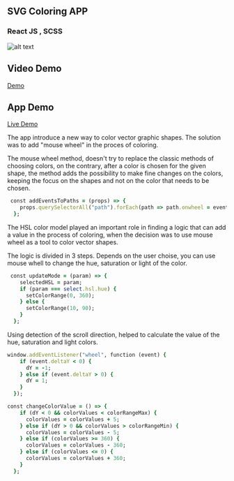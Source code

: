 ## SVG Coloring APP

### React JS , SCSS

![alt text](https://media-exp1.licdn.com/dms/image/C4E2DAQE130H9K-w8kA/profile-treasury-image-shrink_480_480/0/1633779347332?e=1634904000&v=beta&t=NPyfOIV0ouOI5-LV4dd-caRW21m47REYr-kaKLwIXmY)

## Video Demo

[Demo](https://youtu.be/VzO2J6Fo5ZQ "Demo")

## App Demo

[Live Demo](https://inkmandala.com "Live Demo")

The app introduce a new way to color vector graphic shapes.
The solution was to add "mouse wheel" in the proces of coloring.

The mouse wheel method, doesn't try to replace the classic methods of choosing colors, on the contrary, after a color is chosen for the given shape, the method adds the possibility to make fine changes on the colors, keeping the focus on the shapes and not on the color that needs to be chosen.

```ruby
 const addEventsToPaths = (props) => {
    props.querySelectorAll("path").forEach(path => path.onwheel = eventSwitchValues );
  };

```

The HSL color model played an important role in finding a logic that can add a value in the process of coloring, when the decision was to use mouse wheel as a tool to color vector shapes.

The logic is divided in 3 steps.
Depends on the user choise, you can use mouse whell to change the hue, saturation or light of the color.

```ruby
 const updateMode = (param) => {
    selectedHSL = param;
    if (param === select.hsl.hue) {
      setColorRange(0, 360);
    } else {
      setColorRange(10, 90);
    }
  };
```

Using detection of the scroll direction, helped to calculate the value of the hue, saturation and light colors.

```ruby
window.addEventListener("wheel", function (event) {
    if (event.deltaY < 0) {
      dY = -1;
    } else if (event.deltaY > 0) {
      dY = 1;
    }
  });

```

```ruby
const changeColorValue = () => {
    if (dY < 0 && colorValues < colorRangeMax) {
      colorValues = colorValues + 5;
    } else if (dY > 0 && colorValues > colorRangeMin) {
      colorValues = colorValues - 5;
    } else if (colorValues >= 360) {
      colorValues = colorValues - 360;
    } else if (colorValues <= 0) {
      colorValues = colorValues + 360;
    }
  };

```

